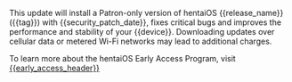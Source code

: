 This update will install a Patron-only version of hentaiOS {{release_name}} ({{tag}}) with {{security_patch_date}}, fixes critical bugs and improves the performance and stability of your {{device}}. Downloading updates over cellular data or metered Wi-Fi networks may lead to additional charges.

To learn more about the hentaiOS Early Access Program, visit [{{early_access_header}}]({{early_access_url}})
